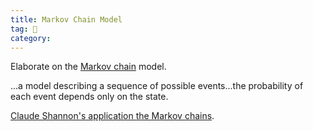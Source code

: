 ```yaml
---
title: Markov Chain Model
tag: 🌱 
category:
---
```


Elaborate on the [Markov chain](https://www.khanacademy.org/computing/computer-science/informationtheory/moderninfotheory/v/markov_chains) model.

...a model describing a sequence of possible events...the probability of each event depends only on the state.

[Claude Shannon's application the Markov chains](https://www.khanacademy.org/computing/computer-science/informationtheory/moderninfotheory/v/markov_chains).